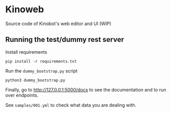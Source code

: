 # Kinoweb

Source code of Kinobot's web editor and UI (WIP)

## Running the test/dummy rest server

Install requirements
```console
pip install -r requirements.txt
```

Run the `dummy_bootstrap.py` script

```console
python3 dummy_bootstrap.py
```

Finally, go to http://127.0.0.1:5000/docs to see the documentation and to run over endpoints.

See `samples/001.yml` to check what data you are dealing with.
